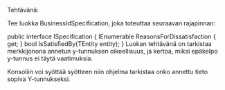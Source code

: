 Tehtävänä:

Tee luokka BusinessIdSpecification, joka toteuttaa seuraavan rajapinnan:

public interface ISpecification<in TEntity>
{
    IEnumerable<string> ReasonsForDissatisfaction { get; }
    bool IsSatisfiedBy(TEntity entity);
}
Luokan tehtävänä on tarkistaa merkkijonona annetun y-tunnuksen oikeellisuus, ja kertoa, miksi epäkelpo y-tunnus ei täytä vaatimuksia.

Konsoliin voi syöttää syötteen niin ohjelma tarkistaa onko annettu tieto sopiva Y-tunnukseksi.
